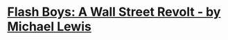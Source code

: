 # [Flash Boys: A Wall Street Revolt - by Michael Lewis](https://www.amazon.com/gp/product/B00HVJB4VM/ref=dp-kindle-redirect?ie=UTF8&btkr=1)
